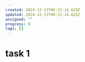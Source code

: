 ```yaml
---
created: 2024-12-13T08:23:14.629Z
updated: 2024-12-13T08:23:14.625Z
assigned: ""
progress: 0
tags: []
---
```


# task 1
